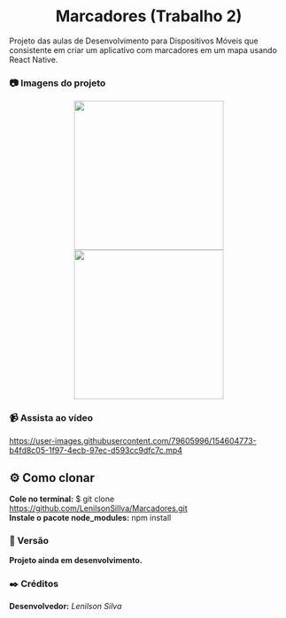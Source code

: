 <h1 align="center">Marcadores (Trabalho 2)</h1>

Projeto das aulas de Desenvolvimento para Dispositivos Móveis que consistente em criar um aplicativo com marcadores em um mapa usando React Native.

### 📷 Imagens do projeto

<p align="center">
<img src="https://user-images.githubusercontent.com/79605996/154604426-86a46078-b1c9-46a4-ba9d-c3b169d79060.png" width="270">    <img src="https://user-images.githubusercontent.com/79605996/154604441-9674cb04-e267-411b-b17a-cc1e56db2663.png" width="270">
  </p>

### 📹 Assista ao vídeo

https://user-images.githubusercontent.com/79605996/154604773-b4fd8c05-1f97-4ecb-97ec-d593cc9dfc7c.mp4

## ⚙️ Como clonar

**Cole no terminal:** $ git clone https://github.com/LenilsonSillva/Marcadores.git <br/>
**Instale o pacote node_modules:** npm install

### 📌 Versão

**Projeto ainda em desenvolvimento.**

### ✒️ Créditos

**Desenvolvedor:** *Lenilson Silva*
